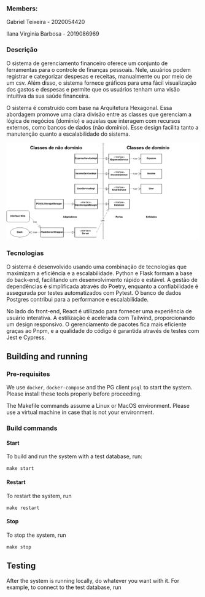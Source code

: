 ### Members:

Gabriel Teixeira - 2020054420

Ilana Virginia Barbosa - 2019086969


### Descrição
O sistema de gerenciamento financeiro oferece um conjunto de ferramentas para o controle de finanças pessoais. Nele, usuários podem registrar e categorizar despesas e receitas, manualmente ou por meio de um csv. Além disso, o sistema fornece gráficos para uma fácil visualização dos gastos e despesas e permite que os usuários tenham uma visão intuitiva da sua saúde financeira.

O sistema é construído com base na Arquitetura Hexagonal. Essa abordagem promove uma clara divisão entre as classes que gerenciam a lógica de negócios (domínio) e aquelas que interagem com recursos externos, como bancos de dados (não domínio). Esse design facilita tanto a manutenção quanto a escalabilidade do sistema.

![Imagem de descrição da arquitetura do sistema](https://github.com/gabrielmteixeira/tp-teste-de-software/blob/master/arquitetura_sistema.png)

### Tecnologias
O sistema é desenvolvido usando uma combinação de tecnologias que maximizam a eficiência e a escalabilidade. Python e Flask formam a base do back-end, facilitando um desenvolvimento rápido e estável. A gestão de dependências é simplificada através do Poetry, enquanto a confiabilidade é assegurada por testes automatizados com Pytest. O banco de dados Postgres contribui para a performance e escalabilidade.

No lado do front-end, React é utilizado para fornecer uma experiência de usuário interativa. A estilização é acelerada com Tailwind, proporcionando um design responsivo. O gerenciamento de pacotes fica mais eficiente graças ao Pnpm, e a qualidade do código é garantida através de testes com Jest e Cypress.

## Building and running

### Pre-requisites

We use `docker`, `docker-compose` and the PG client `psql` to start the
system. Please install these tools properly before proceeding.

The Makefile commands assume a Linux or MacOS environment. Please use a virtual
machine in case that is not your environment.

### Build commands

#### Start

To build and run the system with a test database, run:

```shell
make start
```

#### Restart

To restart the system, run

```shell
make restart
```

#### Stop

To stop the system, run

```shell
make stop
```

## Testing

After the system is running locally, do whatever you want with it. For example,
to connect to the test database, run
